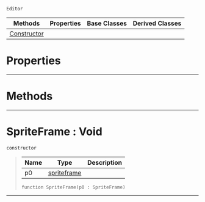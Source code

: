  `Editor`

|Methods|Properties|Base Classes|Derived Classes|
|---|---|---|---|
|[ Constructor](https://github.com/dragonCASTjosh/PlasmaDocs/blob/master/code_reference/class_reference/spriteframe.markdown#spriteframe-void)| | | |


 #  Properties


---  
 #  Methods


---  
 #  SpriteFrame : Void

 `constructor`

> 
> |Name|Type|Description|
> |---|---|---|
> |p0|[spriteframe](https://github.com/dragonCASTjosh/PlasmaDocs/blob/master/code_reference/class_reference/spriteframe.markdown)| |
> ``` lang=cpp, name=Lightning
> function SpriteFrame(p0 : SpriteFrame)
> ``` 


---  
 

 